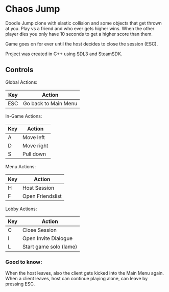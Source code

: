 # Chaos Jump

Doodle Jump clone with elastic collision and some objects that get thrown at you.
Play vs a friend and who ever gets higher wins.
When the other player dies you only have 10 seconds to get a higher score than them.

Game goes on for ever until the host decides to close the session (ESC).

Project was created in C++ using SDL3 and SteamSDK.

## Controls

Global Actions:

|Key|Action  |
|--|--|
| ESC | Go back to Main Menu  |

In-Game Actions:

|Key|Action  |
|--|--|
| A | Move left |
| D | Move right |
| S | Pull down |

Menu Actions:

|Key|Action  |
|--|--|
| H | Host Session |
| F | Open Friendslist |


Lobby Actions:

|Key|Action  |
|--|--|
| C | Close Session |
| I | Open Invite Dialogue |
| L | Start game solo (lame) |

### Good to know:

When the host leaves, also the client gets kicked into the Main Menu again.
When a client leaves, host can continue playing alone, can leave by pressing ESC.